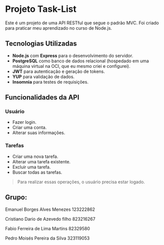 # Projeto Task-List

Este é um projeto de uma API RESTful que segue o padrão MVC. Foi criado para praticar meu aprendizado no curso de Node.js.

## Tecnologias Utilizadas

- **Node.js** com **Express** para o desenvolvimento do servidor.
- **PostgreSQL** como banco de dados relacional (hospedado em uma máquina virtual na OCI, que eu mesmo criei e configurei).
- **JWT** para autenticação e geração de tokens.
- **YUP** para validação de dados.
- **Insomnia** para testes de requisições.

## Funcionalidades da API

### Usuário
- Fazer login.
- Criar uma conta.
- Alterar suas informações.

### Tarefas
- Criar uma nova tarefa.
- Alterar uma tarefa existente.
- Excluir uma tarefa.
- Buscar todas as tarefas.

> Para realizar essas operações, o usuário precisa estar logado.

## Grupo:

Emanuel Borges Alves Menezes 123222862

Cristiano Dario de Azevedo filho 823216267

Fabio Ferreira de Lima Martins 82329580

Pedro Moisés Pereira da Silva 323119053

